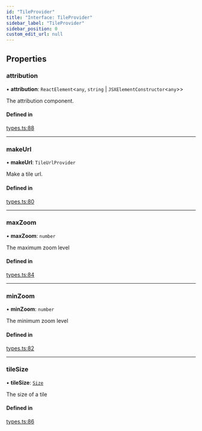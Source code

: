 ```yaml
---
id: "TileProvider"
title: "Interface: TileProvider"
sidebar_label: "TileProvider"
sidebar_position: 0
custom_edit_url: null
---
```


## Properties

### attribution

• **attribution**: `ReactElement`<`any`, `string` \| `JSXElementConstructor`<`any`\>\>

The attribution component.

#### Defined in

[types.ts:88](https://github.com/rob-blackbourn/jetblack-map/blob/0ed4bc5/src/types.ts#L88)

___

### makeUrl

• **makeUrl**: `TileUrlProvider`

Make a tile url.

#### Defined in

[types.ts:80](https://github.com/rob-blackbourn/jetblack-map/blob/0ed4bc5/src/types.ts#L80)

___

### maxZoom

• **maxZoom**: `number`

The maximum zoom level

#### Defined in

[types.ts:84](https://github.com/rob-blackbourn/jetblack-map/blob/0ed4bc5/src/types.ts#L84)

___

### minZoom

• **minZoom**: `number`

The minimum zoom level

#### Defined in

[types.ts:82](https://github.com/rob-blackbourn/jetblack-map/blob/0ed4bc5/src/types.ts#L82)

___

### tileSize

• **tileSize**: [`Size`](Size.md)

The size of a tile

#### Defined in

[types.ts:86](https://github.com/rob-blackbourn/jetblack-map/blob/0ed4bc5/src/types.ts#L86)
